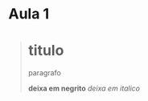 # Aula 1

> <h1> titulo </h1>
> <p> paragrafo </p>
> <strong> deixa em negrito</strong>
> <em> deixa em italico</em>



